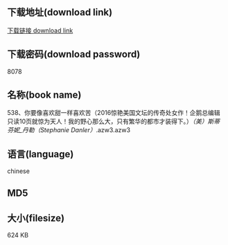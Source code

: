 ## 下载地址(download link)
[下载链接 download link](https://voluble-croquembouche-d321dc.netlify.app/?s=538%E3%80%81%E4%BD%A0%E8%A6%81%E5%83%8F%E5%96%9C%E6%AC%A2%E7%94%9C%E4%B8%80%E6%A0%B7%E5%96%9C%E6%AC%A2%E8%8B%A6%EF%BC%882016%E6%83%8A%E8%89%B3%E7%BE%8E%E5%9B%BD%E6%96%87%E5%9D%9B%E7%9A%84%E4%BC%A0%E5%A5%87%E5%A4%84%E5%A5%B3%E4%BD%9C%EF%BC%81%E4%BC%81%E9%B9%85%E6%80%BB%E7%BC%96%E8%BE%91%E5%8F%AA%E8%AF%BB10%E9%A1%B5%E5%B0%B1%E6%83%8A%E4%B8%BA%E5%A4%A9%E4%BA%BA%EF%BC%81%E6%88%91%E7%9A%84%E9%87%8E%E5%BF%83%E9%82%A3%E4%B9%88%E5%A4%A7%EF%BC%8C%E5%8F%AA%E6%9C%89%E7%B9%81%E5%8D%8E%E7%9A%84%E9%83%BD%E5%B8%82%E6%89%8D%E8%A3%85%E5%BE%97%E4%B8%8B%E3%80%82%EF%BC%89_%EF%BC%88%E7%BE%8E%EF%BC%89%E6%96%AF%E8%92%82%E8%8A%AC%E5%A6%AE_%E4%B8%B9%E5%8B%92%EF%BC%88Stephanie+Danler%EF%BC%89_.azw3)

## 下载密码(download password)
8078

## 名称(book name)
538、你要像喜欢甜一样喜欢苦（2016惊艳美国文坛的传奇处女作！企鹅总编辑只读10页就惊为天人！我的野心那么大，只有繁华的都市才装得下。）_（美）斯蒂芬妮_丹勒（Stephanie Danler）_.azw3.azw3

## 语言(language)
chinese

## MD5


## 大小(filesize)
624 KB
